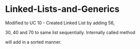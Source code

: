 # Linked-Lists-and-Generics

Modified to UC 10 - Created Linked List by adding 56,

30, 40 and 70 to same list sequentially. Internally called method

will add in a sorted manner.
